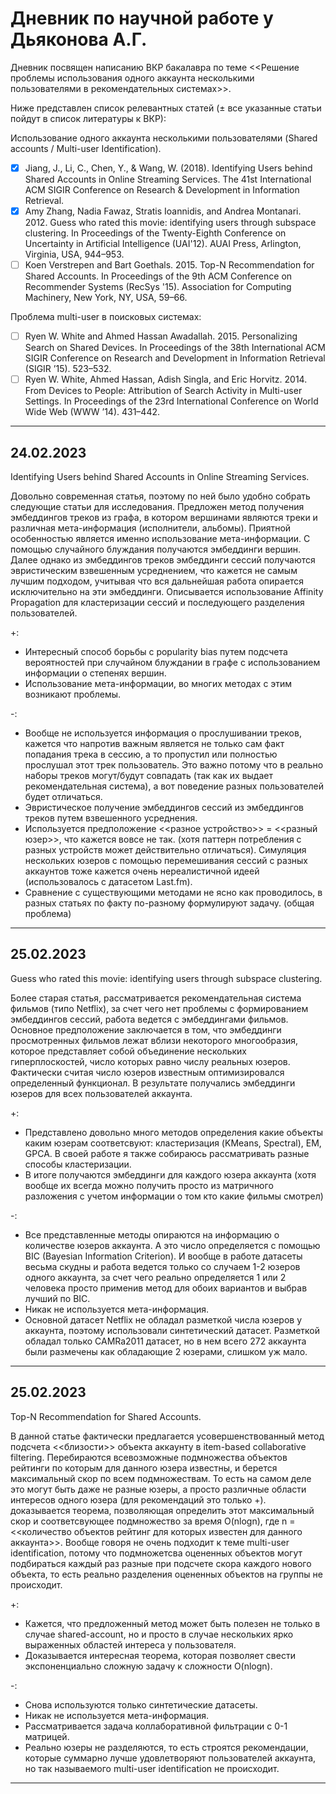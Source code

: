# Дневник по научной работе у Дьяконова А.Г. 

Дневник посвящен написанию ВКР бакалавра по теме <<Решение проблемы использования одного аккаунта несколькими пользователями в рекомендательных системах>>.



Ниже представлен список релевантных статей ($\pm$ все указанные статьи пойдут в список литературы к ВКР):

Использование одного аккаунта несколькими пользователями (Shared accounts / Multi-user Identification).
- [x] Jiang, J., Li, C., Chen, Y., & Wang, W. (2018). Identifying Users behind Shared Accounts in Online Streaming Services. The 41st International ACM SIGIR Conference on Research & Development in Information Retrieval.
- [x] Amy Zhang, Nadia Fawaz, Stratis Ioannidis, and Andrea Montanari. 2012. Guess who rated this movie: identifying users through subspace clustering. In Proceedings of the Twenty-Eighth Conference on Uncertainty in Artificial Intelligence (UAI'12). AUAI Press, Arlington, Virginia, USA, 944–953.
- [ ] Koen Verstrepen and Bart Goethals. 2015. Top-N Recommendation for Shared Accounts. In Proceedings of the 9th ACM Conference on Recommender Systems (RecSys '15). Association for Computing Machinery, New York, NY, USA, 59–66.

Проблема multi-user в поисковых системах:
- [ ] Ryen W. White and Ahmed Hassan Awadallah. 2015. Personalizing Search on Shared Devices. In Proceedings of the 38th International ACM SIGIR Conference on Research and Development in Information Retrieval (SIGIR ’15). 523–532.
- [ ] Ryen W. White, Ahmed Hassan, Adish Singla, and Eric Horvitz. 2014. From Devices to People: Attribution of Search Activity in Multi-user Settings. In Proceedings of the 23rd International Conference on World Wide Web (WWW ’14). 431–442.

---

## 24.02.2023 

Identifying Users behind Shared Accounts in Online Streaming Services.

Довольно современная статья, поэтому по ней было удобно собрать следующие статьи для исследования. Предложен метод получения эмбеддингов треков из графа, в котором вершинами являются треки и различная мета-информация (исполнители, альбомы). Приятной особенностью является именно использование мета-информации.  С помощью случайного блуждания получаются эмбеддинги вершин. Далее однако из эмбеддингов треков эмбеддинги сессий получаются эвристическим взвешенным усреднением, что кажется не самым лучшим подходом, учитывая что вся дальнейшая работа опирается исключительно на эти эмбеддинги. Описывается использование Affinity Propagation для кластеризации сессий и последующего разделения пользователей. 

+:
  * Интересный способ борьбы с popularity bias путем подсчета вероятностей при случайном блуждании в графе с использованием информации о степенях вершин.
  * Использование мета-информации, во многих методах с этим возникают проблемы.

-: 
  * Вообще не используется информация о прослушивании треков, кажется что напротив важным является не только сам факт попадания трека в сессию, а то пропустил или полностью прослушал этот трек пользователь. Это важно потому что в реально наборы треков могут/будут совпадать (так как их выдает рекомендательная система), а вот поведение разных пользователей будет отличаться.
  * Эвристическое получение эмбеддингов сессий из эмбеддингов треков путем взвешенного усреднения.
  * Используется предположение <<разное устройство>> = <<разный юзер>>, что кажется вовсе не так. (хотя паттерн потребления с разных устройств может действительно отличаться). Симуляция нескольких юзеров с помощью перемешивания сессий с разных аккаунтов тоже кажется очень нереалистичной идеей (использовалось с датасетом Last.fm).
  * Сравнение с существующими методами не ясно как проводилось, в разных статьях по факту по-разному формулируют задачу. (общая проблема)

---

## 25.02.2023

Guess who rated this movie: identifying users through subspace clustering.

Более старая статья, рассматривается рекомендательная система фильмов (типо Netflix), за счет чего нет проблемы с формированием эмбеддингов сессий, работа ведется с эмбеддингами фильмов. Основное предположение заключается в том, что эмбеддинги просмотренных фильмов лежат вблизи некоторого многообразия, которое представляет собой объединение нескольких гиперплоскостей, число которых равно числу реальных юзеров. Фактически считая число юзеров известным оптимизировался определенный функционал. В результате получались эмбеддинги юзеров для всех пользователей аккаунта.

+:
 * Представлено довольно много методов определения какие объекты каким юзерам соответсвуют: кластеризация (KMeans, Spectral), EM, GPCA. В своей работе я также собираюсь рассматривать разные способы кластеризации.
 *  В итоге получаются эмбеддинги для каждого юзера аккаунта (хотя вообще их всегда можно получить просто из матричного разложения с учетом информации о том кто какие фильмы смотрел)

-:
 * Все представленные методы опираются на информацию о количестве юзеров аккаунта. А это число определяется с помощью BIC (Bayesian Information Criterion). И вообще в работе датасеты весьма скудны и работа ведется только со случаем 1-2 юзеров одного аккаунта, за счет чего реально определяется 1 или 2 человека просто применив метод для обоих вариантов и выбрав лучший по BIC.
 * Никак не используется мета-информация.
 * Основной датасет Netflix не обладал разметкой числа юзеров у аккаунта, поэтому использовали синтетический датасет. Разметкой обладал только CAMRa2011 датасет, но в нем всего 272 аккаунта были размечены как обладающие 2 юзерами, слишком уж мало.

--- 

## 25.02.2023

Top-N Recommendation for Shared Accounts.

В данной статье фактически предлагается усовершенствованный метод подсчета <<близости>> объекта аккаунту в item-based collaborative filtering. Перебираются всевозможные подмножества объектов рейтинги по которым для данного юзера известны, и берется максимальный скор по всем подмножествам. То есть на самом деле это могут быть даже не разные юзеры, а просто различные области интересов одного юзера (для рекомендаций это только +). доказывается теорема, позволяющая определить этот максимальный скор и соответсвующее подмножество за время O(nlogn), где n = <<количество объектов рейтинг для которых известен для данного аккаунта>>. Вообще говоря не очень подходит к теме multi-user identification, потому что подмножетсва оцененных объектов могут подбираться каждый раз разные при подсчете скора каждого нового объекта, то есть реально разделения оцененных объектов на группы не происходит.

+:
 * Кажется, что предложенный метод может быть полезен не только в случае shared-account, но и просто в случае нескольких ярко выраженных областей интереса у пользователя.
 * Доказывается интересная теорема, которая позволяет свести экспоненциально сложную задачу к сложности O(nlogn). 

-:
 * Снова используются только синтетические датасеты.
 * Никак не используется мета-информация.
 * Рассматривается задача коллаборативной фильтрации с 0-1 матрицей.
 * Реально юзеры не разделяются, то есть строятся рекомендации, которые суммарно лучше удовлетворяют пользователей аккаунта, но так называемого multi-user identification не происходит.

--- 
